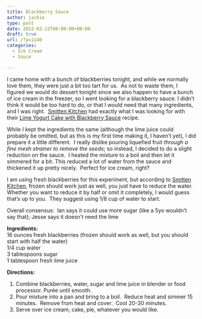 ```yaml
---
title: Blackberry Sauce
author: jackie
type: post
date: 2012-03-22T00:00:00+00:00
draft: true
url: /?p=1140
categories:
  - Ice Cream
  - Sauce

---
```

I came home with a bunch of blackberries tonight, and while we normally love them, they were just a bit too tart for us.  As not to waste them, I figured we would do dessert tonight since we also happen to have a bunch of ice cream in the freezer, so I went looking for a blackberry sauce. I didn&#8217;t think it would be too hard to do, or that I would need that many ingredients, and I was right.  [Smitten Kitchen][1] had exactly what I was looking for with their [Lime Yogurt Cake with Blackberry Sauce][2] recipe.

While I kept the ingredients the same (although the lime juice could probably be omitted, but as this is my first time making it, I haven&#8217;t yet), I did prepare it a little different.  I really dislike pouring liquefied fruit _through a fine mesh strainer to remove the seeds_; so instead, I decided to do a slight reduction on the sauce.  I heated the mixture to a boil and then let it simmered for a bit. This reduced a lot of water from the sauce and thickened it up pretty nicely.  Perfect for ice cream, right?

I am using fresh blackberries for this experiment, but according to [Smitten Kitchen][1], frozen should work just as well, you just have to reduce the water.  Whether you want to reduce it by half or omit it completely, I would guess that&#8217;s up to you.  They suggest using 1/8 cup of water to start.

Overall consensus:  Ian says it could use more sugar (like a 5yo wouldn&#8217;t say that); Jesse says it doesn&#8217;t need the lime

**Ingredients:**  
16 ounces fresh blackberries (frozen should work as well, but you should start with half the water)  
1/4 cup water  
3 tablespoons sugar  
1 tablespoon fresh lime juice

**Directions:**

  1. Combine blackberries, water, sugar and lime juice in blender or food processor. Purée until smooth.
  2. Pour mixture into a pan and bring to a boil.  Reduce heat and simmer 15 minutes.  Remove from heat and cover.  Cool 20-30 minutes.
  3. Serve over ice cream, cake, pie, whatever you would like.

 [1]: http://smittenkitchen.com
 [2]: http://smittenkitchen.com/2010/04/lime-yogurt-cake-with-blackberry-sauce/
